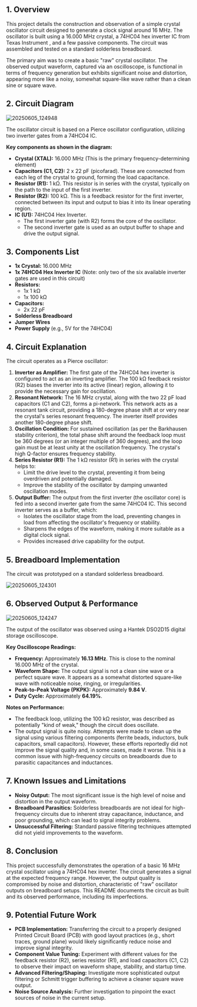 

## 1. Overview

This project details the construction and observation of a simple crystal oscillator circuit designed to generate a clock signal around 16 MHz. The oscillator is built using a 16.000 MHz crystal, a 74HC04 hex inverter IC from Texas Instrument , and a few passive components. The circuit was assembled and tested on a standard solderless breadboard.

The primary aim was to create a basic "raw" crystal oscillator. The observed output waveform, captured via an oscilloscope, is functional in terms of frequency generation but exhibits significant noise and distortion, appearing more like a noisy, somewhat square-like wave rather than a clean sine or square wave.

## 2. Circuit Diagram
![20250605_124948](https://github.com/user-attachments/assets/16740898-de9c-4abd-9757-19122195a5fd)

The oscillator circuit is based on a Pierce oscillator configuration, utilizing two inverter gates from a 74HC04 IC.




**Key components as shown in the diagram:**
*   **Crystal (XTAL):** 16.000 MHz (This is the primary frequency-determining element)
*   **Capacitors (C1, C2):** 2 x 22 pF (picofarad). These are connected from each leg of the crystal to ground, forming the load capacitance.
*   **Resistor (R1):** 1 kΩ. This resistor is in series with the crystal, typically on the path to the input of the first inverter.
*   **Resistor (R2):** 100 kΩ. This is a feedback resistor for the first inverter, connected between its input and output to bias it into its linear operating region.
*   **IC (U1):** 74HC04 Hex Inverter.
    *   The first inverter gate (with R2) forms the core of the oscillator.
    *   The second inverter gate is used as an output buffer to shape and drive the output signal.

## 3. Components List

*   **1x Crystal:** 16.000 MHz
*   **1x 74HC04 Hex Inverter IC** (Note: only two of the six available inverter gates are used in this circuit)
*   **Resistors:**
    *   1x 1 kΩ
    *   1x 100 kΩ
*   **Capacitors:**
    *   2x 22 pF
*   **Solderless Breadboard**
*   **Jumper Wires**
*   **Power Supply** (e.g., 5V for the 74HC04)

## 4. Circuit Explanation

The circuit operates as a Pierce oscillator:

1.  **Inverter as Amplifier:** The first gate of the 74HC04 hex inverter is configured to act as an inverting amplifier. The 100 kΩ feedback resistor (R2) biases the inverter into its active (linear) region, allowing it to provide the necessary gain for oscillation.
2.  **Resonant Network:** The 16 MHz crystal, along with the two 22 pF load capacitors (C1 and C2), forms a pi-network. This network acts as a resonant tank circuit, providing a 180-degree phase shift at or very near the crystal's series resonant frequency. The inverter itself provides another 180-degree phase shift.
3.  **Oscillation Condition:** For sustained oscillation (as per the Barkhausen stability criterion), the total phase shift around the feedback loop must be 360 degrees (or an integer multiple of 360 degrees), and the loop gain must be at least unity at the oscillation frequency. The crystal's high Q-factor ensures frequency stability.
4.  **Series Resistor (R1):** The 1 kΩ resistor (R1) in series with the crystal helps to:
    *   Limit the drive level to the crystal, preventing it from being overdriven and potentially damaged.
    *   Improve the stability of the oscillator by damping unwanted oscillation modes.
5.  **Output Buffer:** The output from the first inverter (the oscillator core) is fed into a second inverter gate from the same 74HC04 IC. This second inverter serves as a buffer, which:
    *   Isolates the oscillator stage from the load, preventing changes in load from affecting the oscillator's frequency or stability.
    *   Sharpens the edges of the waveform, making it more suitable as a digital clock signal.
    *   Provides increased drive capability for the output.

## 5. Breadboard Implementation

The circuit was prototyped on a standard solderless breadboard.

![20250605_124301](https://github.com/user-attachments/assets/1d7c9dec-46e0-4816-902e-2bd88cf523e7)


## 6. Observed Output & Performance


![20250605_124247](https://github.com/user-attachments/assets/279d6b0f-461d-47e7-9486-1f8e40255fa5)


The output of the oscillator was observed using a Hantek DSO2D15 digital storage oscilloscope.



**Key Oscilloscope Readings:**
*   **Frequency:** Approximately **16.13 MHz**. This is close to the nominal 16.000 MHz of the crystal.
*   **Waveform Shape:** The output signal is not a clean sine wave or a perfect square wave. It appears as a somewhat distorted square-like wave with noticeable noise, ringing, or irregularities.
*   **Peak-to-Peak Voltage (PKPK):** Approximately **9.84 V**.
*   **Duty Cycle:** Approximately **64.19%**.

**Notes on Performance:**
*   The feedback loop, utilizing the 100 kΩ resistor, was described as potentially "kind of weak," though the circuit does oscillate.
*   The output signal is quite noisy. Attempts were made to clean up the signal using various filtering components (ferrite beads, inductors, bulk capacitors, small capacitors). However, these efforts reportedly did not improve the signal quality and, in some cases, made it worse. This is a common issue with high-frequency circuits on breadboards due to parasitic capacitances and inductances.

## 7. Known Issues and Limitations

*   **Noisy Output:** The most significant issue is the high level of noise and distortion in the output waveform.
*   **Breadboard Parasitics:** Solderless breadboards are not ideal for high-frequency circuits due to inherent stray capacitance, inductance, and poor grounding, which can lead to signal integrity problems.
*   **Unsuccessful Filtering:** Standard passive filtering techniques attempted did not yield improvements to the waveform.

## 8. Conclusion

This project successfully demonstrates the operation of a basic 16 MHz crystal oscillator using a 74HC04 hex inverter. The circuit generates a signal at the expected frequency range. However, the output quality is compromised by noise and distortion, characteristic of "raw" oscillator outputs on breadboard setups. This README documents the circuit as built and its observed performance, including its imperfections.

## 9. Potential Future Work

*   **PCB Implementation:** Transferring the circuit to a properly designed Printed Circuit Board (PCB) with good layout practices (e.g., short traces, ground plane) would likely significantly reduce noise and improve signal integrity.
*   **Component Value Tuning:** Experiment with different values for the feedback resistor (R2), series resistor (R1), and load capacitors (C1, C2) to observe their impact on waveform shape, stability, and startup time.
*   **Advanced Filtering/Shaping:** Investigate more sophisticated output filtering or Schmitt trigger buffering to achieve a cleaner square wave output.
*   **Noise Source Analysis:** Further investigation to pinpoint the exact sources of noise in the current setup.
